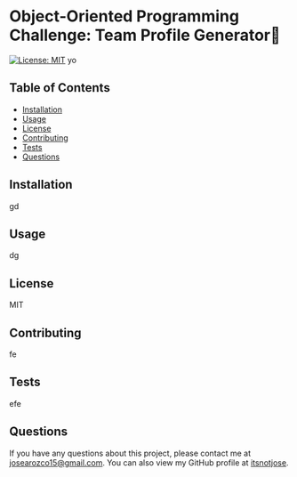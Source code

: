 
# Object-Oriented Programming Challenge: Team Profile Generator👋
[![License: MIT](https://img.shields.io/badge/License-MIT-yellow.svg)](https://opensource.org/licenses/MIT)
yo

## Table of Contents

* [Installation](#installation)
* [Usage](#usage)
* [License](#license)
* [Contributing](#contributing)
* [Tests](#tests)
* [Questions](#questions)

## Installation

gd

## Usage

dg

## License

MIT

## Contributing

fe

## Tests

efe

## Questions

If you have any questions about this project, please contact me at josearozco15@gmail.com. You can also view my GitHub profile at [itsnotjose](https://github.com/itsnotjose).
